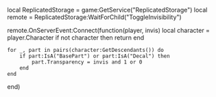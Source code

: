 local ReplicatedStorage = game:GetService("ReplicatedStorage")
local remote = ReplicatedStorage:WaitForChild("ToggleInvisibility")

remote.OnServerEvent:Connect(function(player, invis)
	local character = player.Character
	if not character then return end

	for _, part in pairs(character:GetDescendants()) do
		if part:IsA("BasePart") or part:IsA("Decal") then
			part.Transparency = invis and 1 or 0
		end
	end
end)
